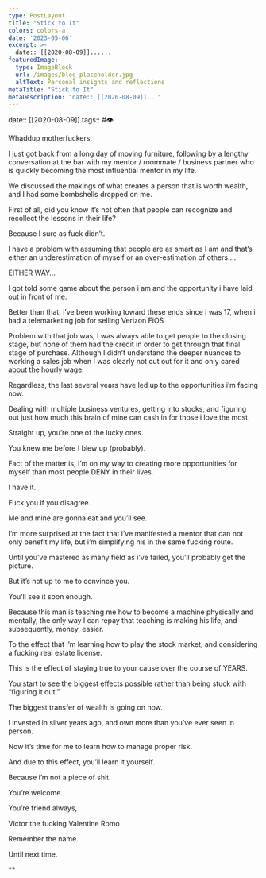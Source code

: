 ```yaml
---
type: PostLayout
title: "Stick to It"
colors: colors-a
date: '2023-05-06'
excerpt: >-
  date:: [[2020-08-09]]......
featuredImage:
  type: ImageBlock
  url: /images/blog-placeholder.jpg
  altText: Personal insights and reflections
metaTitle: "Stick to It"
metaDescription: "date:: [[2020-08-09]]..."
---
```

date:: [[2020-08-09]]
tags:: #👁

Whaddup motherfuckers,

I just got back from a long day of moving furniture, following by a lengthy conversation at the bar with my mentor / roommate / business partner who is quickly becoming the most influential mentor in my life.

We discussed the makings of what creates a person that is worth wealth, and I had some bombshells dropped on me.

First of all, did you know it’s not often that people can recognize and recollect the lessons in their life?

Because I sure as fuck didn’t. 

I have a problem with assuming that people are as smart as I am and that’s either an underestimation of myself or an over-estimation of others….

EITHER WAY…

I got told some game about the person i am and the opportunity i have laid out in front of me.

Better than that, i’ve been working toward these ends since i was 17, when i had a telemarketing job for selling Verizon FiOS

Problem with that job was, I was always able to get people to the closing stage, but none of them had the credit in order to get through that final stage of purchase. Although I didn’t understand the deeper nuances to working a sales job when I was clearly not cut out for it and only cared about the hourly wage.

Regardless, the last several years have led up to the opportunities i’m facing now.

Dealing with multiple business ventures, getting into stocks, and figuring out just how much this brain of mine can cash in for those i love the most.

Straight up, you’re one of the lucky ones.

You knew me before I blew up (probably).

Fact of the matter is, I’m on my way to creating more opportunities for myself than most people DENY in their lives.

I have it.

Fuck you if you disagree.

Me and mine are gonna eat and you’ll see.

I’m more surprised at the fact that i’ve manifested a mentor that can not only benefit my life, but i’m simplifying his in the same fucking route.

Until you’ve mastered as many field as i’ve failed, you’ll probably get the picture.

But it’s not up to me to convince you.

You’ll see it soon enough.

Because this man is teaching me how to become a machine physically and mentally, the only way I can repay that teaching is making his life, and subsequently, money, easier.

To the effect that i’m learning how to play the stock market, and considering a fucking real estate license.

This is the effect of staying true to your cause over the course of YEARS.

You start to see the biggest effects possible rather than being stuck with “figuring it out.”

The biggest transfer of wealth is going on now.

I invested in silver years ago, and own more than you’ve ever seen in person.

Now it’s time for me to learn how to manage proper risk.

And due to this effect, you’ll learn it yourself.

Because i’m not a piece of shit.

You’re welcome.

You’re friend always,

Victor the fucking Valentine Romo

Remember the name.

Until next time.

**